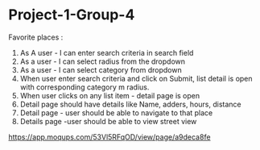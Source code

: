 # Project-1-Group-4


Favorite places : 

1. As A user - 
I can enter search criteria in search field 
2. As a user - I can select radius from the dropdown
3. As a user - I can select category from dropdown
4. When user enter search criteria and click on Submit, list detail is open with corresponding category m radius.
4. When user clicks on any list item - detail page is open 
5. Detail page should have details like Name, adders, hours, distance 
6. Detail page - user should be able to navigate to that place 
6. Details page -user should be able to view street view 

https://app.moqups.com/53Vl5RFqOD/view/page/a9deca8fe
